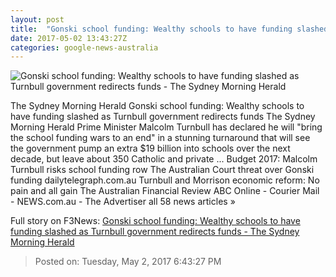 ```yaml
---
layout: post
title:  "Gonski school funding: Wealthy schools to have funding slashed as Turnbull government redirects funds - The Sydney Morning Herald"
date: 2017-05-02 13:43:27Z
categories: google-news-australia
---
```


![Gonski school funding: Wealthy schools to have funding slashed as Turnbull government redirects funds - The Sydney Morning Herald](http://www.smh.com.au/content/dam/images/g/v/x/9/4/5/image.related.articleLeadwide.620x349.gvxknc.png/1493734740731.jpg)

The Sydney Morning Herald Gonski school funding: Wealthy schools to have funding slashed as Turnbull government redirects funds The Sydney Morning Herald Prime Minister Malcolm Turnbull has declared he will "bring the school funding wars to an end" in a stunning turnaround that will see the government pump an extra $19 billion into schools over the next decade, but leave about 350 Catholic and private ... Budget 2017: Malcolm Turnbull risks school funding row The Australian Court threat over Gonski funding dailytelegraph.com.au Turnbull and Morrison economic reform: No pain and all gain The Australian Financial Review ABC Online - Courier Mail - NEWS.com.au - The Advertiser all 58 news articles »


Full story on F3News: [Gonski school funding: Wealthy schools to have funding slashed as Turnbull government redirects funds - The Sydney Morning Herald](http://www.f3nws.com/n/3NugnD)

> Posted on: Tuesday, May 2, 2017 6:43:27 PM
